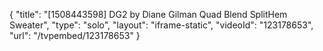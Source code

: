 {
    "title": "[1508443598] DG2 by Diane Gilman Quad Blend SplitHem Sweater",
    "type": "solo",
    "layout": "iframe-static",
    "videoId": "123178653",
    "url": "\/tvpembed\/123178653"
}